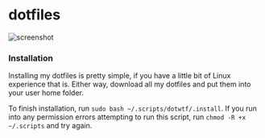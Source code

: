 # dotfiles
![screenshot](https://i.imgur.com/16vyh7p.png)

### Installation
Installing my dotfiles is pretty simple, if you have a little bit of Linux experience that is. Either way, download all my dotfiles and put them into your user home folder.

To finish installation, run `sudo bash ~/.scripts/dotwtf/.install`. If you run into any permission errors attempting to run this script, run `chmod -R +x ~/.scripts` and try again.